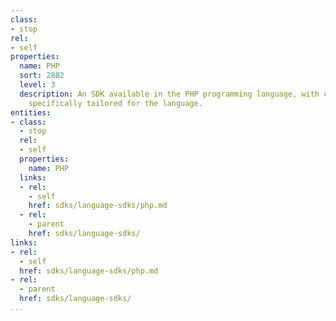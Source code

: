 ```yaml
---
class:
- stop
rel:
- self
properties:
  name: PHP
  sort: 2882
  level: 3
  description: An SDK available in the PHP programming language, with consideration
    specifically tailored for the language.
entities:
- class:
  - stop
  rel:
  - self
  properties:
    name: PHP
  links:
  - rel:
    - self
    href: sdks/language-sdks/php.md
  - rel:
    - parent
    href: sdks/language-sdks/
links:
- rel:
  - self
  href: sdks/language-sdks/php.md
- rel:
  - parent
  href: sdks/language-sdks/
...
```

